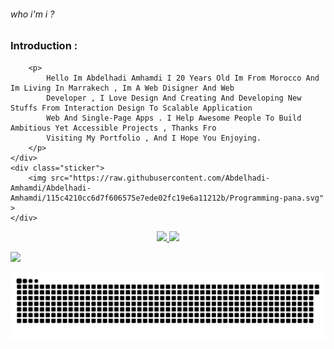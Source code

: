 

<div id="banner">
    <div class="text">
        <h6>who i'm i ?</h6>
        <h3>Introduction :</h3>

        <p>
            Hello Im Abdelhadi Amhamdi I 20 Years Old Im From Morocco And Im Living In Marrakech , Im A Web Disigner And Web
            Developer , I Love Design And Creating And Developing New Stuffs From Interaction Design To Scalable Application
            Web And Single-Page Apps . I Help Awesome People To Build Ambitious Yet Accessible Projects , Thanks Fro
            Visiting My Portfolio , And I Hope You Enjoying.
        </p>
    </div>
    <div class="sticker">
        <img src="https://raw.githubusercontent.com/Abdelhadi-Amhamdi/Abdelhadi-Amhamdi/115c4210cc6d7f606575e7ede02fc19e6a11212b/Programming-pana.svg" >
    </div>
</div>

<div align="center">
    <a href="https://github.com/pwnwriter">
        <img height="180em"
            src="https://github-readme-stats.vercel.app/api?username=Abdelhadi-Amhamdi&show_icons=true&theme=dracula&include_all_commits=true&count_private=true" />
        <img height="180em"
            src="https://github-readme-stats.vercel.app/api/top-langs/?username=Abdelhadi-Amhamdi&layout=compact&langs_count=7&theme=dracula" />
</div>


![](https://img.shields.io/badge/-javascript-yellow)

![Snake animation](https://raw.githubusercontent.com/Abdelhadi-Amhamdi/Abdelhadi-Amhamdi/115c4210cc6d7f606575e7ede02fc19e6a11212b/snake.svg)

</div>